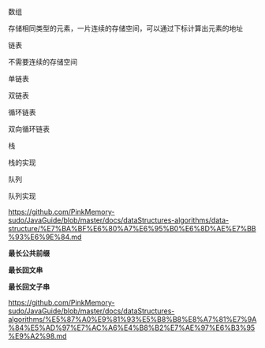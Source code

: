 数组

存储相同类型的元素，一片连续的存储空间，可以通过下标计算出元素的地址

链表

不需要连续的存储空间

单链表

双链表

循环链表

双向循环链表



栈

栈的实现



队列

队列实现

https://github.com/PinkMemory-sudo/JavaGuide/blob/master/docs/dataStructures-algorithms/data-structure/%E7%BA%BF%E6%80%A7%E6%95%B0%E6%8D%AE%E7%BB%93%E6%9E%84.md





**最长公共前缀**

**最长回文串**

**最长回文子串**

https://github.com/PinkMemory-sudo/JavaGuide/blob/master/docs/dataStructures-algorithms/%E5%87%A0%E9%81%93%E5%B8%B8%E8%A7%81%E7%9A%84%E5%AD%97%E7%AC%A6%E4%B8%B2%E7%AE%97%E6%B3%95%E9%A2%98.md



















